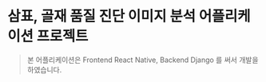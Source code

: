 # 삼표, 골재 품질 진단 이미지 분석 어플리케이션 프로젝트 

> 본 어플리케이션은 Frontend React Native, Backend Django 를 써서 개발을 하였습니다. 



